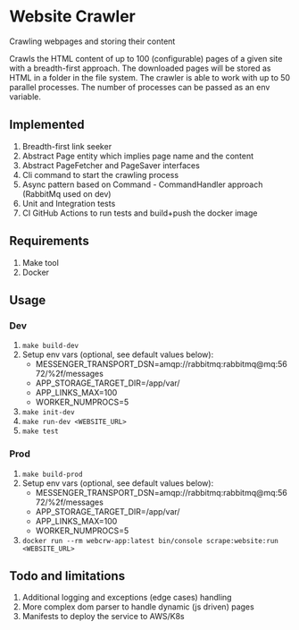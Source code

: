 # Website Crawler

Crawling webpages and storing their content

Crawls the HTML content of up to 100 (configurable) pages of a given site with a breadth-first approach. The downloaded
pages will be stored as
HTML in a folder in the file system.
The crawler is able to work with up to 50 parallel processes. The number of processes can be passed as an env variable.

## Implemented

1. Breadth-first link seeker
2. Abstract Page entity which implies page name and the content
3. Abstract PageFetcher and PageSaver interfaces
4. Cli command to start the crawling process
5. Async pattern based on Command - CommandHandler approach (RabbitMq used on dev)
6. Unit and Integration tests
7. CI GitHub Actions to run tests and build+push the docker image

## Requirements

1. Make tool
2. Docker

## Usage

### Dev

1. `make build-dev`
2. Setup env vars (optional, see default values below):
    * MESSENGER_TRANSPORT_DSN=amqp://rabbitmq:rabbitmq@mq:5672/%2f/messages
    * APP_STORAGE_TARGET_DIR=/app/var/
    * APP_LINKS_MAX=100
    * WORKER_NUMPROCS=5
3. `make init-dev`
4. `make run-dev <WEBSITE_URL>`
5. `make test`

### Prod

1. `make build-prod`
2. Setup env vars (optional, see default values below):
    * MESSENGER_TRANSPORT_DSN=amqp://rabbitmq:rabbitmq@mq:5672/%2f/messages
    * APP_STORAGE_TARGET_DIR=/app/var/
    * APP_LINKS_MAX=100
    * WORKER_NUMPROCS=5
3. `docker run --rm webcrw-app:latest bin/console scrape:website:run <WEBSITE_URL>`

## Todo and limitations

1. Additional logging and exceptions (edge cases) handling
2. More complex dom parser to handle dynamic (js driven) pages
3. Manifests to deploy the service to AWS/K8s